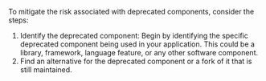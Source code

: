 To mitigate the risk associated with deprecated components, consider the steps:

1. Identify the deprecated component: Begin by identifying the specific deprecated component being used in your application. This could be a library, framework, language feature, or any other software component.
2. Find an alternative for the deprecated component or a fork of it that is still maintained.